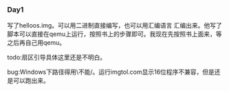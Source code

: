 ### Day1

写了helloos.img。可以用二进制直接编写，也可以用汇编语言 汇编出来。他写了脚本可以直接在qemu上运行，按照书上的步骤即可。我现在先按照书上面来，等之后再自己用qemu。

todo:扇区引导具体这里还是不明白。

bug:Windows下路径得用\不能/。运行imgtol.com显示16位程序不兼容，但是还是可以跑出来。